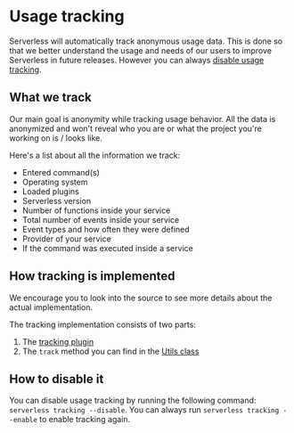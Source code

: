 <!--
title: Serverless Usage Tracking
layout: Page
-->


# Usage tracking

Serverless will automatically track anonymous usage data. This is done so that we better understand the usage and needs
of our users to improve Serverless in future releases. However you can always [disable usage tracking](#how-to-disable-it).

## What we track

Our main goal is anonymity while tracking usage behavior. All the data is anonymized and won't reveal who you are or what
the project you're working on is / looks like.

Here's a list about all the information we track:
- Entered command(s)
- Operating system
- Loaded plugins
- Serverless version
- Number of functions inside your service
- Total number of events inside your service
- Event types and how often they were defined
- Provider of your service
- If the command was executed inside a service

## How tracking is implemented

We encourage you to look into the source to see more details about the actual implementation.

The tracking implementation consists of two parts:

1. The [tracking plugin](/lib/plugins/tracking)
2. The `track` method you can find in the [Utils class](/lib/classes/Utils.js)

## How to disable it

You can disable usage tracking by running the following command: `serverless tracking --disable`.
You can always run `serverless tracking --enable` to enable tracking again.
